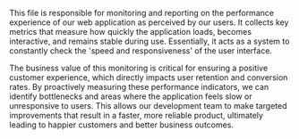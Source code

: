 This file is responsible for monitoring and reporting on the performance experience of our web application as perceived by our users. It collects key metrics that measure how quickly the application loads, becomes interactive, and remains stable during use. Essentially, it acts as a system to constantly check the 'speed and responsiveness' of the user interface.

The business value of this monitoring is critical for ensuring a positive customer experience, which directly impacts user retention and conversion rates. By proactively measuring these performance indicators, we can identify bottlenecks and areas where the application feels slow or unresponsive to users. This allows our development team to make targeted improvements that result in a faster, more reliable product, ultimately leading to happier customers and better business outcomes.